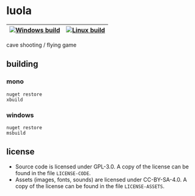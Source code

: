 # luola

| [![Windows build](https://img.shields.io/appveyor/ci/minttu/luola/master.png?style=flat-square&label=windows%20build)](https://ci.appveyor.com/project/minttu/luola) | [![Linux build](https://img.shields.io/travis/minttu/luola/master.png?style=flat-square&label=linux%20build)](https://travis-ci.org/minttu/luola) |
| --- | --- |

cave shooting / flying game

## building

### mono

    nuget restore
    xbuild

### windows

    nuget restore
    msbuild

## license

* Source code is licensed under GPL-3.0. A copy of the license can be found in the file `LICENSE-CODE`.
* Assets (images, fonts, sounds) are licensed under CC-BY-SA-4.0. A copy of the license can be found in the file `LICENSE-ASSETS`.
